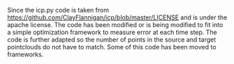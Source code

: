 Since the icp.py code is taken from https://github.com/ClayFlannigan/icp/blob/master/LICENSE and is under the apache license. The code has been modified or is being modified to fit into a simple optimization framework to measure error at each time step. The code is further adapted so the number of points in the source and target pointclouds do not have to match. Some of this code has been moved to frameworks.
